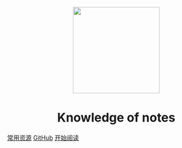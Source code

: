 <p align="center">
<img src="https://gimg2.baidu.com/image_search/src=http%3A%2F%2Fe0.ifengimg.com%2F11%2F2019%2F0523%2F4C1D8DAA90FE478C35C6A112A6D6E5CFF2A0FCB7_size14_w640_h369.jpeg&refer=http%3A%2F%2Fe0.ifengimg.com&app=2002&size=f9999,10000&q=a80&n=0&g=0n&fmt=jpeg?sec=1639218122&t=9150723f664b6f87077acabcc07c036f" width="200" height="200"/>
</p>
<h1 align="center">Knowledge of notes</h1>

[常用资源](https://blog.csdn.net/weixin_46269257?spm=1000.2115.3001.5343)
[GitHub](https://github.com/GpsLypy/gpslypy.github.io.git)
[开始阅读](#Knowledge-of-notes)




